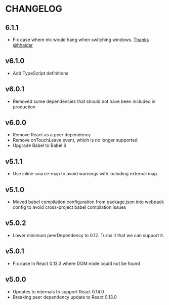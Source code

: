 # CHANGELOG

## 6.1.1

- Fix case where ink would hang when switching windows. [Thanks @hhaidar](https://github.com/vigetlabs/react-ink/pull/30)

## v6.1.0

- Add TypeScript definitions

## v6.0.1

- Removed some dependencies that should not have been included in production

## v6.0.0

- Remove React as a peer dependency
- Remove onTouchLeave event, which is no longer supported
- Upgrade Babel to Babel 6

## v5.1.1

- Use inline source-map to avoid warnings with including external map.

## v5.1.0

- Moved babel compilation configuration from package.json into webpack
  config to avoid cross-project babel compilation issues

## v5.0.2

- Lower minimum peerDependency to 0.12. Turns it that we can support
  it.

## v5.0.1

- Fix case in React 0.13.3 where DOM node could not be found

## v5.0.0

- Updates to internals to support React 0.14.0
- Breaking peer dependency update to React 0.13.0
